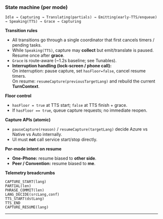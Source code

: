 ### State machine (per mode)
```
Idle → Capturing → Translating(partials) → Emitting(early-TTS/enqueue) → Speaking(TTS) → Grace → Capturing
```
**Transition rules**
- All transitions go through a single coordinator that first cancels timers / pending tasks.
- While `Speaking(TTS)`, capture may **collect** but emit/translate is paused. Resume once after **grace**.
- `Grace` is route-aware (~1.2s baseline; see Tunables).
- **Interruption handling (lock-screen / phone call):**  
On interruption: pause capture, set `hasFloor=false`, cancel resume timers.  
On resume: `resumeCapture(previousTargetLang)` and rebuild the current **TurnContext**.

**Floor control**
- `hasFloor = true` at TTS start; `false` at TTS finish + grace.
- If `hasFloor == true`, queue capture requests; no immediate reopen.

**Capture APIs (atomic)**
- `pauseCapture(reason)` / `resumeCapture(targetLang)` decide Azure vs Native vs Auto internally.
- UI must **not** call service start/stop directly.

**Per-mode intent on resume**
- **One‑Phone:** resume biased to **other side**.
- **Peer / Convention:** resume biased to **me**.

**Telemetry breadcrumbs**
```
CAPTURE_START(lang)
PARTIAL(len)
PHRASE_COMMIT(len)
LANG_DECIDE(srcLang,conf)
TTS_START(dstLang)
TTS_END
CAPTURE_RESUME(lang)
```

---

